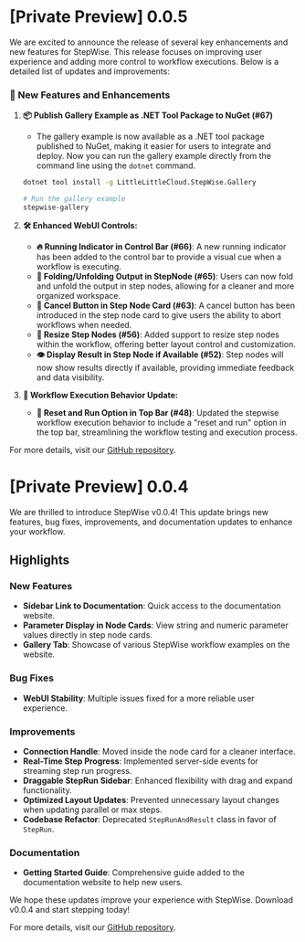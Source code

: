 # [Private Preview] 0.0.5

We are excited to announce the release of several key enhancements and new features for StepWise. This release focuses on improving user experience and adding more control to workflow executions. Below is a detailed list of updates and improvements:

### 🌟 New Features and Enhancements

1. **📦 Publish Gallery Example as .NET Tool Package to NuGet (#67)**
   - The gallery example is now available as a .NET tool package published to NuGet, making it easier for users to integrate and deploy. Now you can run the gallery example directly from the command line using the `dotnet` command.
   
    ```bash
    dotnet tool install -g LittleLittleCloud.StepWise.Gallery

    # Run the gallery example
    stepwise-gallery
    ```

2. **🛠 Enhanced WebUI Controls:**
   - **🔥 Running Indicator in Control Bar (#66)**: A new running indicator has been added to the control bar to provide a visual cue when a workflow is executing.
   - **📂 Folding/Unfolding Output in StepNode (#65)**: Users can now fold and unfold the output in step nodes, allowing for a cleaner and more organized workspace.
   - **🛑 Cancel Button in Step Node Card (#63)**: A cancel button has been introduced in the step node card to give users the ability to abort workflows when needed.
   - **📏 Resize Step Nodes (#56)**: Added support to resize step nodes within the workflow, offering better layout control and customization.
   - **👁️ Display Result in Step Node if Available (#52)**: Step nodes will now show results directly if available, providing immediate feedback and data visibility.

3. **🚀 Workflow Execution Behavior Update:**
   - **🔄 Reset and Run Option in Top Bar (#48)**: Updated the stepwise workflow execution behavior to include a "reset and run" option in the top bar, streamlining the workflow testing and execution process.

For more details, visit our [GitHub repository](https://github.com/LittleLittleCloud/StepWise).

# [Private Preview] 0.0.4
We are thrilled to introduce StepWise v0.0.4! This update brings new features, bug fixes, improvements, and documentation updates to enhance your workflow.

## Highlights

### New Features
- **Sidebar Link to Documentation**: Quick access to the documentation website.
- **Parameter Display in Node Cards**: View string and numeric parameter values directly in step node cards.
- **Gallery Tab**: Showcase of various StepWise workflow examples on the website.

### Bug Fixes
- **WebUI Stability**: Multiple issues fixed for a more reliable user experience.

### Improvements
- **Connection Handle**: Moved inside the node card for a cleaner interface.
- **Real-Time Step Progress**: Implemented server-side events for streaming step run progress.
- **Draggable StepRun Sidebar**: Enhanced flexibility with drag and expand functionality.
- **Optimized Layout Updates**: Prevented unnecessary layout changes when updating parallel or max steps.
- **Codebase Refactor**: Deprecated `StepRunAndResult` class in favor of `StepRun`.

### Documentation
- **Getting Started Guide**: Comprehensive guide added to the documentation website to help new users.

We hope these updates improve your experience with StepWise. Download v0.0.4 and start stepping today!

For more details, visit our [GitHub repository](https://github.com/LittleLittleCloud/StepWise).